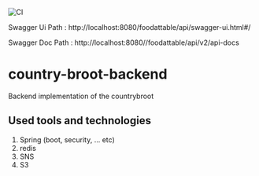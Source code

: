 ![CI](https://github.com/Country-Broot/country-broot-backend/workflows/CI/badge.svg)


Swagger Ui Path : http://localhost:8080/foodattable/api/swagger-ui.html#/

Swagger Doc Path : http://localhost:8080//foodattable/api/v2/api-docs


# country-broot-backend

Backend implementation of the countrybroot 

## Used tools and technologies 

1. Spring (boot, security, ... etc)
2. redis
3. SNS
4. S3

